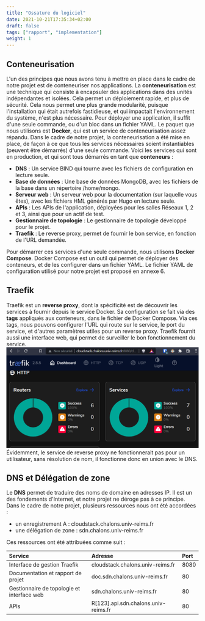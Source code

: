 ```yaml
---
title: "Ossature du logiciel"
date: 2021-10-21T17:35:34+02:00
draft: false
tags: ["rapport", "implementation"]
weight: 1
---
```


## Conteneurisation 

L'un des principes que nous avons tenu à mettre en place dans le cadre de notre projet est de conteneuriser nos applications.
La **conteneurisation** est une technique qui consiste à encapsuler des applications dans des unités indépendantes et isolées. Cela permet un déploiement rapide, et plus de sécurité.
Cela nous permet une plus grande modularité, puisque l'installation qui était autrefois fastidieuse, et qui impactait l'environnement du système, n'est plus nécessaire. Pour déployer une application, il suffit d'une seule commande, ou d'un bloc dans un fichier YAML.
Le paquet que nous utilisons est **Docker**, qui est un service de conteneurisation assez répandu.
Dans le cadre de notre projet, la conteneurisation a été mise en place, de façon à ce que tous les services nécessaires soient instantiables (peuvent être démarrés) d'une seule commande. Voici les services qui sont en production, et qui sont tous démarrés en tant que **conteneurs** :
- **DNS** : Un service BIND qui tourne avec les fichiers de configuration en lecture seule.
- **Base de données** : Une base de données MongoDB, avec les fichiers de la base dans un répertoire /home/mongo.
- **Serveur web** : Un serveur web pour la documentation (sur laquelle vous êtes), avec les fichiers HML générés par Hugo en lecture seule.
- **APIs** : Les APIs de l'application, déployées pour les salles Réseaux 1, 2 et 3, ainsi que pour un actif de test.
- **Gestionnaire de topologie** : Le gestionnaire de topologie développé pour le projet.
- **Traefik** : Le reverse proxy, permet de fournir le bon service, en fonction de l'URL demandée.

Pour démarrer ces services d'une seule commande, nous utilisons **Docker Compose**. Docker Compose est un outil qui permet de déployer des conteneurs, et de les configurer dans un fichier YAML. Le fichier YAML de configuration utilisé pour notre projet est proposé en annexe 6.

## Traefik

Traefik est un **reverse proxy**, dont la spécificité est de découvrir les services à fournir depuis le service Docker.
Sa configuration se fait via des **tags** appliqués aux conteneurs, dans le fichier de Docker Compose. Via ces tags, nous pouvons configurer l'URL qui route sur le service, le port du service, et d'autres paramètres utiles pour un reverse proxy.
Traefik fournit aussi une interface web, qui permet de surveiller le bon fonctionnement du service.
![Traefik rp](/images/dashboard1.png)
Évidemment, le service de reverse proxy ne fonctionnerait pas pour un utilisateur, sans résolution de nom, il fonctionne donc en union avec le DNS.

## DNS et Délégation de zone

Le **DNS** permet de traduire des noms de domaine en adresses IP. Il est un des fondements d'Internet, et notre projet ne déroge pas à ce principe.
Dans le cadre de notre projet, plusieurs ressources nous ont été accordées :
- un enregistrement A : cloudstack.chalons.univ-reims.fr
- une délégation de zone : sdn.chalons.univ-reims.fr

Ces ressources ont été attribuées comme suit :

| Service | Adresse | Port |
| :--- | :--- | :--- |
| Interface de gestion Traefik | cloudstack.chalons.univ-reims.fr | 8080 |
| Documentation et rapport de projet | doc.sdn.chalons.univ-reims.fr | 80 |
| Gestionnaire de topologie et interface web | sdn.chalons.univ-reims.fr | 80 |
| APIs | R[123].api.sdn.chalons.univ-reims.fr | 80 |